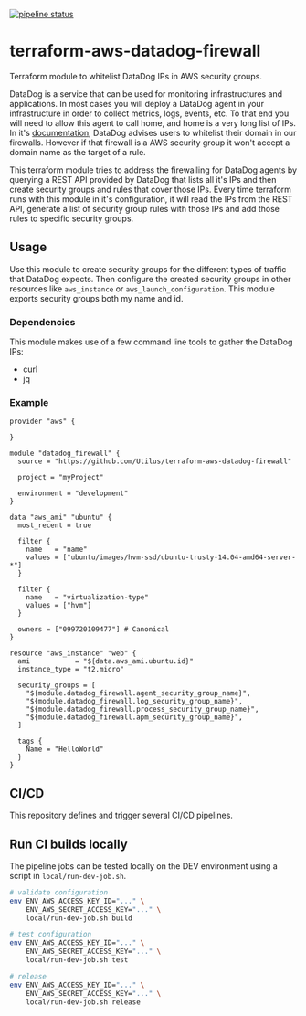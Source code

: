 [![pipeline status](https://gitlab.com/utilus/open-source/terraform-aws-datadog-firewall-cicd/badges/master/pipeline.svg)](https://gitlab.com/utilus/open-source/terraform-aws-datadog-firewall-cicd/commits/master)

# terraform-aws-datadog-firewall

Terraform module to whitelist DataDog IPs in AWS security groups.

DataDog is a service that can be used for monitoring infrastructures and applications.
In most cases you will deploy a DataDog agent in your infrastructure in order to collect metrics, logs, events, etc.
To that end you will need to allow this agent to call home, and home is a very long list of IPs. 
In it's [documentation](https://docs.datadoghq.com/agent/network/), DataDog advises users to whitelist their domain in our firewalls.
However if that firewall is a AWS security group it won't accept a domain name as the target of a rule.

This terraform module tries to address the firewalling for DataDog agents by querying a REST API provided by DataDog that lists all it's IPs and then create security groups and rules that cover those IPs.
Every time terraform runs with this module in it's configuration, it will read the IPs from the REST API, generate a list of security group rules with those IPs and add those rules to specific security groups.

## Usage

Use this module to create security groups for the different types of traffic that DataDog expects.
Then configure the created security groups in other resources like `aws_instance` or `aws_launch_configuration`.
This module exports security groups both my name and id.


### Dependencies

This module makes use of a few command line tools to gather the DataDog IPs:
* curl
* jq

### Example

```hcl
provider "aws" {

}

module "datadog_firewall" {
  source = "https://github.com/Utilus/terraform-aws-datadog-firewall"
  
  project = "myProject"
  
  environment = "development"
}

data "aws_ami" "ubuntu" {
  most_recent = true

  filter {
    name   = "name"
    values = ["ubuntu/images/hvm-ssd/ubuntu-trusty-14.04-amd64-server-*"]
  }

  filter {
    name   = "virtualization-type"
    values = ["hvm"]
  }

  owners = ["099720109477"] # Canonical
}

resource "aws_instance" "web" {
  ami           = "${data.aws_ami.ubuntu.id}"
  instance_type = "t2.micro"
  
  security_groups = [
    "${module.datadog_firewall.agent_security_group_name}",
    "${module.datadog_firewall.log_security_group_name}",
    "${module.datadog_firewall.process_security_group_name}",
    "${module.datadog_firewall.apm_security_group_name}",
  ]

  tags {
    Name = "HelloWorld"
  }
}
```

## CI/CD

This repository defines and trigger several CI/CD pipelines.

## Run CI builds locally
The pipeline jobs can be tested locally on the DEV environment using a script in `local/run-dev-job.sh`.

```bash
# validate configuration
env ENV_AWS_ACCESS_KEY_ID="..." \
    ENV_AWS_SECRET_ACCESS_KEY="..." \
    local/run-dev-job.sh build

# test configuration
env ENV_AWS_ACCESS_KEY_ID="..." \
    ENV_AWS_SECRET_ACCESS_KEY="..." \
    local/run-dev-job.sh test

# release
env ENV_AWS_ACCESS_KEY_ID="..." \
    ENV_AWS_SECRET_ACCESS_KEY="..." \
    local/run-dev-job.sh release
```
